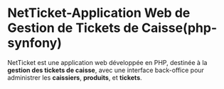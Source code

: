 # NetTicket-Application Web de Gestion de Tickets de Caisse(php-synfony)
 NetTicket est une application web développée en PHP, destinée à la **gestion des tickets de caisse**, avec une interface back-office pour administrer les **caissiers**, **produits**, et **tickets**.
